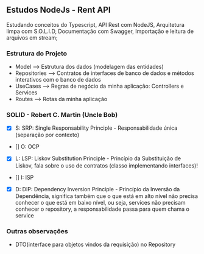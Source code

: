 ## Estudos NodeJs - Rent API

Estudando conceitos do Typescript, API Rest com NodeJS, Arquitetura limpa com S.O.L.I.D, Documentação com Swagger, Importação e leitura de arquivos em stream;

### Estrutura do Projeto

- Model --> Estrutura dos dados (modelagem das entidades)
- Repositories --> Contratos de interfaces de banco de dados e métodos interativos com o banco de dados
- UseCases --> Regras de negócio da minha aplicação: Controllers e Services 
- Routes --> Rotas da minha aplicação

### SOLID - Robert C. Martin (Uncle Bob)
- [X] S: SRP: Single Responsability Principle - Responsabilidade única (separação por contexto)
- [] O: OCP 
- [X] L: LSP: Liskov Substitution Principle - Princípio da Substituição de Liskov, fala sobre o uso de contratos (classo implementando interfaces)!
- [] I: ISP
- [X] D: DIP: Dependency Inversion Principle - Princípio da Inversão da Dependência, significa também que o que está em alto nível não precisa conhecer o que está em baixo nível, ou seja, services não precisam conhecer o repository, a responsabilidade passa para quem chama o service


### Outras observações
- DTO(interface para objetos vindos da requisição) no Repository
